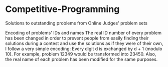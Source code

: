 # Competitive-Programming
Solutions to outstanding problems from Online Judges' problem sets

Encoding of problems' IDs and names
The real ID number of every problem has been changed in order to prevent people from easily finding their solutions during a contest and use the solutions as if they were of their own, I follow a very simple encoding: Every digit d is exchanged by d + 1 (modulo 10). For example, problem 12349 would be transformed into 23450. Also, the real name of each problem has been modified for the same purposes.
